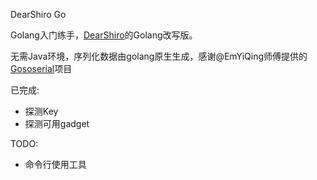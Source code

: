 DearShiro Go

Golang入门练手，[DearShiro](https://github.com/F4ded/DearShiro)的Golang改写版。

无需Java环境，序列化数据由golang原生生成，感谢@EmYiQing师傅提供的[Gososerial](https://github.com/EmYiQing/Gososerial)项目


已完成: 
- 探测Key
- 探测可用gadget

TODO: 
- 命令行使用工具

